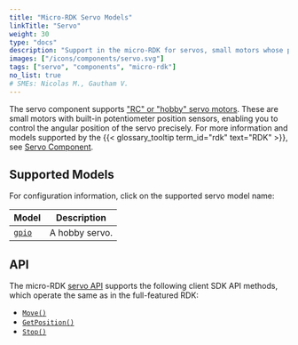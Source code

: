 ```yaml
---
title: "Micro-RDK Servo Models"
linkTitle: "Servo"
weight: 30
type: "docs"
description: "Support in the micro-RDK for servos, small motors whose position you can precisely control."
images: ["/icons/components/servo.svg"]
tags: ["servo", "components", "micro-rdk"]
no_list: true
# SMEs: Nicolas M., Gautham V.
---
```


The servo component supports ["RC" or "hobby" servo motors](https://learn.adafruit.com/adafruit-motor-selection-guide/rc-servos).
These are small motors with built-in potentiometer position sensors, enabling you to control the angular position of the servo precisely.
For more information and models supported by the {{< glossary_tooltip term_id="rdk" text="RDK" >}}, see [Servo Component](/components/servo/).

## Supported Models

For configuration information, click on the supported servo model name:

<!-- prettier-ignore -->
| Model | Description |
| ----- | ----------- |
| [`gpio`](gpio/) | A hobby servo. |

## API

The micro-RDK [servo API](/components/servo/#api) supports the following client SDK API methods, which operate the same as in the full-featured RDK:

- [`Move()`](/components/servo/#move)
- [`GetPosition()`](/components/servo/#getposition)
- [`Stop()`](/components/servo/#stop)
